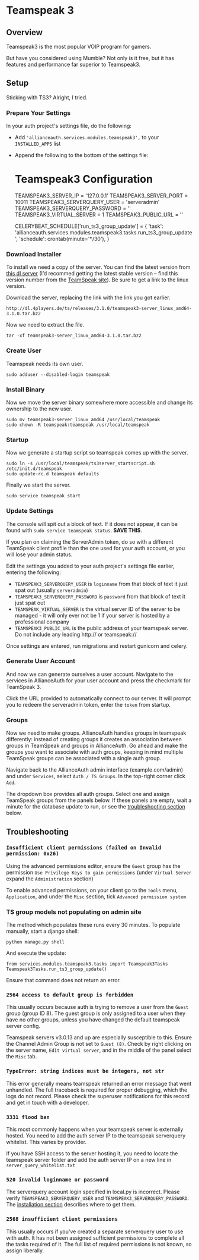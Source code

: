 # Teamspeak 3

## Overview
Teamspeak3 is the most popular VOIP program for gamers.

But have you considered using Mumble? Not only is it free, but it has features and performance far superior to Teamspeak3.

## Setup
Sticking with TS3? Alright, I tried.

### Prepare Your Settings
In your auth project's settings file, do the following:
 - Add `'allianceauth.services.modules.teamspeak3',` to your `INSTALLED_APPS` list
 - Append the following to the bottom of the settings file:
 

    # Teamspeak3 Configuration
    TEAMSPEAK3_SERVER_IP = '127.0.0.1'
    TEAMSPEAK3_SERVER_PORT = 10011
    TEAMSPEAK3_SERVERQUERY_USER = 'serveradmin'
    TEAMSPEAK3_SERVERQUERY_PASSWORD = ''
    TEAMSPEAK3_VIRTUAL_SERVER = 1
    TEAMSPEAK3_PUBLIC_URL = ''
    
    CELERYBEAT_SCHEDULE['run_ts3_group_update'] = {
        'task': 'allianceauth.services.modules.teamspeak3.tasks.run_ts3_group_update',
        'schedule': crontab(minute='*/30'),
    }

### Download Installer
To install we need a copy of the server. You can find the latest version from [this dl server](http://dl.4players.de/ts/releases/) (I’d recommed getting the latest stable version – find this version number from the [TeamSpeak site](https://www.teamspeak.com/downloads#)). Be sure to get a link to the linux version.

Download the server, replacing the link with the link you got earlier.

    http://dl.4players.de/ts/releases/3.1.0/teamspeak3-server_linux_amd64-3.1.0.tar.bz2

Now we need to extract the file.

    tar -xf teamspeak3-server_linux_amd64-3.1.0.tar.bz2

### Create User
Teamspeak needs its own user.

    sudo adduser --disabled-login teamspeak

### Install Binary
Now we move the server binary somewhere more accessible and change its ownership to the new user.

    sudo mv teamspeak3-server_linux_amd64 /usr/local/teamspeak
    sudo chown -R teamspeak:teamspeak /usr/local/teamspeak

### Startup
Now we generate a startup script so teamspeak comes up with the server.

    sudo ln -s /usr/local/teamspeak/ts3server_startscript.sh /etc/init.d/teamspeak
    sudo update-rc.d teamspeak defaults

Finally we start the server.

    sudo service teamspeak start

### Update Settings
The console will spit out a block of text. If it does not appear, it can be found with `sudo service teamspeak status`. **SAVE THIS**.

If you plan on claiming the ServerAdmin token, do so with a different TeamSpeak client profile than the one used for your auth account, or you will lose your admin status.

Edit the settings you added to your auth project's settings file earlier, entering the following:
 - `TEAMSPEAK3_SERVERQUERY_USER` is `loginname` from that block of text it just spat out (usually `serveradmin`)
 - `TEAMSPEAK3_SERVERQUERY_PASSWORD` is `password` from that block of text it just spat out
 - `TEAMSPEAK_VIRTUAL_SERVER` is the virtual server ID of the server to be managed - it will only ever not be 1 if your server is hosted by a professional company
 - `TEAMSPEAK3_PUBLIC_URL` is the public address of your teamspeak server. Do not include any leading http:// or teamspeak://

Once settings are entered, run migrations and restart gunicorn and celery.

### Generate User Account
And now we can generate ourselves a user account. Navigate to the services in AllianceAuth for your user account and press the checkmark for TeamSpeak 3.

Click the URL provided to automatically connect to our server. It will prompt you to redeem the serveradmin token, enter the `token` from startup.

### Groups

Now we need to make groups. AllianceAuth handles groups in teamspeak differently: instead of creating groups it creates an association between groups in TeamSpeak and groups in AllianceAuth. Go ahead and make the groups you want to associate with auth groups, keeping in mind multiple TeamSpeak groups can be associated with a single auth group.

Navigate back to the AllianceAuth admin interface (example.com/admin) and under `Services`, select `Auth / TS Groups`. In the top-right corner click `Add`.

The dropdown box provides all auth groups. Select one and assign TeamSpeak groups from the panels below. If these panels are empty, wait a minute for the database update to run, or see the [troubleshooting section](#ts-group-models-not-populating-on-admin-site) below.

## Troubleshooting

### `Insufficient client permissions (failed on Invalid permission: 0x26)`

Using the advanced permissions editor, ensure the `Guest` group has the permission `Use Privilege Keys to gain permissions` (under `Virtual Server` expand the `Administration` section)

To enable advanced permissions, on your client go to the `Tools` menu, `Application`, and under the `Misc` section, tick `Advanced permission system`

### TS group models not populating on admin site
The method which populates these runs every 30 minutes. To populate manually, start a django shell:

    python manage.py shell

And execute the update:

    from services.modules.teamspeak3.tasks import Teamspeak3Tasks
    Teamspeak3Tasks.run_ts3_group_update()

Ensure that command does not return an error.

### `2564 access to default group is forbidden`

This usually occurs because auth is trying to remove a user from the `Guest` group (group ID 8). The guest group is only assigned to a user when they have no other groups, unless you have changed the default teamspeak server config.

Teamspeak servers v3.0.13 and up are especially susceptible to this. Ensure the Channel Admin Group is not set to `Guest (8)`. Check by right clicking on the server name, `Edit virtual server`, and in the middle of the panel select the `Misc` tab.

### `TypeError: string indices must be integers, not str`

This error generally means teamspeak returned an error message that went unhandled. The full traceback is required for proper debugging, which the logs do not record. Please check the superuser notifications for this record and get in touch with a developer.

### `3331 flood ban`

This most commonly happens when your teamspeak server is externally hosted. You need to add the auth server IP to the teamspeak serverquery whitelist. This varies by provider.

If you have SSH access to the server hosting it, you need to locate the teamspeak server folder and add the auth server IP on a new line in  `server_query_whitelist.txt`

### `520 invalid loginname or password`

The serverquery account login specified in local.py is incorrect. Please verify `TEAMSPEAK3_SERVERQUERY_USER` and `TEAMSPEAK3_SERVERQUERY_PASSWORD`. The [installation section](#update-settings) describes where to get them.

### `2568 insufficient client permissions`

This usually occurs if you've created a separate serverquery user to use with auth. It has not been assigned sufficient permissions to complete all the tasks required of it. The full list of required permissions is not known, so assign liberally.

